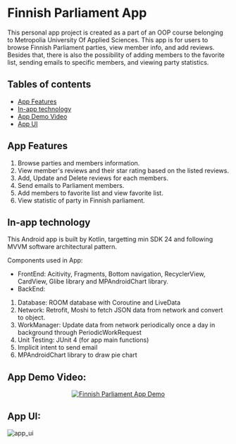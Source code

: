# Finnish Parliament App
This personal app project is created as a part of an OOP course belonging to Metropolia University Of Applied Sciences. 
This app is for users to browse Finnish Parliament parties, view member info, and add reviews. Besides that, there is also the possibility of adding members to the favorite list, sending emails to specific members, and viewing party statistics. 

## Tables of contents
* [App Features](#app-features)
* [In-app technology](#in-app-technology)
* [App Demo Video](#app-demo-video)
* [App UI](#app-ui)

## App Features
1. Browse parties and members information. 
1. View member's reviews and their star rating based on the listed reviews.
1. Add, Update and Delete reviews for each members.
1. Send emails to Parliament members.
1. Add members to favorite list and view favorite list.
1. View statistic of party in Finnish parliament.

## In-app technology
This Android app is built by Kotlin, targetting min SDK 24 and following MVVM software architectural pattern. 

Components used in App: 
* FrontEnd: Acitivity, Fragments, Bottom navigation, RecyclerView, CardView, Glibe library and MPAndroidChart library.
* BackEnd:
1. Database: ROOM database with Coroutine and LiveData
1. Network: Retrofit, Moshi to fetch JSON data from network and convert to object.
1. WorkManager: Update data from network periodically once a day in background through PeriodicWorkRequest
1. Unit Testing: JUnit 4 (for app main functions)
1. Implicit intent to send email
1. MPAndroidChart library to draw pie chart

## App Demo Video: 
<div align="center">

[![Finnish Parliament App Demo](http://img.youtube.com/vi/jhamcarcMUk/0.jpg)](http://www.youtube.com/watch?v=jhamcarcMUk "[Finnish Parliament App Demo")

</div>

## App UI:
![app_ui](https://user-images.githubusercontent.com/83873333/194910267-e419d01c-1e1c-4990-b325-776b986c5b64.jpg)
 

 

